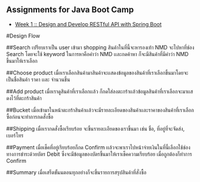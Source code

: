 ## Assignments for Java Boot Camp
* [Week 1 :: Design and Develop RESTful API with Spring Boot](https://github.com/up1/assignment-java-boot-camp/wiki/Week-01)

#Design Flow

##Search
เปรียบเราเป็น user เข้ามา shopping สินค้าในที่นี้จะหารองเท้า NMD จะไปหาที่ช่อง Search โดยจะใช้ keyword ในการหาคือคำว่า NMD
เเละกดค้าหา ก็จะมีสินค้าที่มีคำว่า NMD ขึ้นมาให้เราเลือก

##Choose product
เมื่อเราเลือกสินค้ามาสินค้าจะเเสดงข้อมูลของสินค้าที่เราเลือกขึ้นมาโดยจะเป็นชื่อสินค้า ราคา เเละ จำนวนชิ้น

##Add product
เมื่อเราดูสินค้าที่เราเลือกเเล้ว ก็กดใส่ลงตะกร้าเเล้วข้อมูลสินค้าที่เราเลือกจะมาเเสดงไว้ที่ตะกร้าสินค้า

##Bucket
เมื่อเข้ามาในหน้าตะกร้าสินค้าเเล้วจะมีรายละเอียดของสินค้าเเละราคาของสินค้าที่เราเลือกซื้อก่อนจะทำการกดสั่งซื้อ

##Shipping
เมื่อเรากดสั่งซื้อเรียบร้อย จะขึ้นรายละเอียดของเราขึ้นมา เช่น ชื่อ, ที่อยู่ที่จะจัดส่ง, เบอร์โทร

##Payment
เมื่อเช็คที่อยู่เรียบร้อยก็กด Confirm เเล้วจะพาเราไปหน้าจ่ายเงินในที่นี้เลือกใช้ช่องทางการชำระด้วยบัตร Debit ซึ่งจะมีข้อมูลของบัตรขึ้นมาให้เราเช็คความเรียบร้อย
เมื่อถูกต้องก็ทำการ Confirm

##Summary
เมื่อเสร็ตขั้นนตอนทุกอย่างก็จะขึ้นรายการสรุปสินค้าที่สั่งซื้อ
